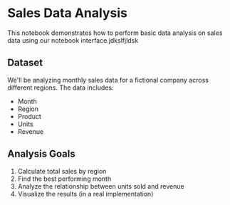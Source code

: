 # Sales Data Analysis

This notebook demonstrates how to perform basic data analysis on sales data using our notebook interface.jdkslfjldsk

## Dataset

We'll be analyzing monthly sales data for a fictional company across different regions. The data includes:

- Month
- Region
- Product
- Units
- Revenue

## Analysis Goals

1. Calculate total sales by region
2. Find the best performing month
3. Analyze the relationship between units sold and revenue
4. Visualize the results (in a real implementation)
